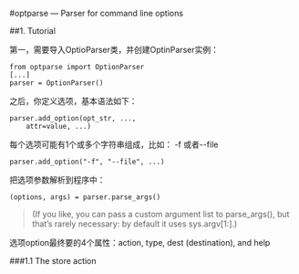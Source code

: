 #optparse — Parser for command line options

##1. Tutorial

第一，需要导入OptioParser类，并创建OptinParser实例：

    from optparse import OptionParser
    [...]
    parser = OptionParser()

之后，你定义选项，基本语法如下：

    parser.add_option(opt_str, ...,
    	attr=value, ...)

每个选项可能有1个或多个字符串组成，比如： -f 或者--file

    parser.add_option("-f", "--file", ...)

把选项参数解析到程序中：

	(options, args) = parser.parse_args()
>(If you like, you can pass a custom argument list to parse_args(), but that’s rarely necessary: by default it uses sys.argv[1:].)

选项option最终要的4个属性：action, type, dest (destination), and help

###1.1 The store action



